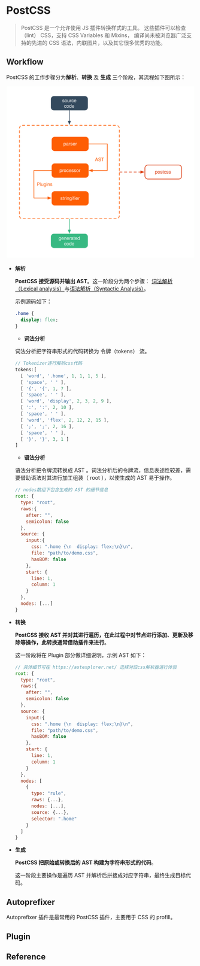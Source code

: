# PostCSS

> PostCSS 是一个允许使用 JS 插件转换样式的工具。 这些插件可以检查（lint） CSS，支持 CSS Variables 和 Mixins， 编译尚未被浏览器广泛支持的先进的 CSS 语法，内联图片，以及其它很多优秀的功能。

## Workflow

PostCSS 的工作步骤分为**解析**、**转换** 及 **生成** 三个阶段，其流程如下图所示：

![](./img/postcss_flow.svg)

- **解析**

  **PostCSS 接受源码并输出 AST**。这一阶段分为两个步骤： [词法解析（Lexical analysis）](https://en.wikipedia.org/wiki/Lexical_analysis)与[语法解析（Syntactic Analysis）](https://en.wikipedia.org/wiki/Parsing)。

  示例源码如下：

  ```css
  .home {
    display: flex;
  }
  ```

  - **词法分析**

  词法分析把字符串形式的代码转换为 令牌（tokens） 流。

  ```javascript
  // Tokenizer逐行解析css代码
  tokens:[
    [ 'word', '.home', 1, 1, 1, 5 ],
    [ 'space', ' ' ],
    [ '{', '{', 1, 7 ],
    [ 'space', ' ' ],
    [ 'word', 'display', 2, 3, 2, 9 ],
    [ ':', ':', 2, 10 ],
    [ 'space', ' ' ],
    [ 'word', 'flex', 2, 12, 2, 15 ],
    [ ';', ';', 2, 16 ],
    [ 'space', ' ' ],
    [ '}', '}', 3, 1 ]
  ]
  ```

  - **语法分析**

  语法分析把令牌流转换成 AST 。词法分析后的令牌流，信息表述性较差，需要借助语法对其进行加工组装（ root ），以使生成的 AST 易于操作。

  ```javascript
  // nodes数组下包含生成的 AST 的细节信息
  root: {
    type: "root",
    raws:{
      after: "",
      semicolon: false
    },
    source: {
      input:{
        css: ".home {\n  display: flex;\n}\n",
        file: "path/to/demo.css",
        hasBOM: false
      },
      start: {
        line: 1,
        column: 1
      } 
    },
    nodes: [...]
  }  
  ```

- **转换**

  **PostCSS 接收 AST 并对其进行遍历，在此过程中对节点进行添加、更新及移除等操作，此转换通常借助插件来进行**。

  这一阶段将在 Plugin 部分做详细说明，示例 AST 如下：

  ```javascript
  // 具体细节可在 https://astexplorer.net/ 选择对应css解析器进行体验
  root: {
    type: "root",
    raws:{
      after: "",
      semicolon: false
    },
    source: {
      input:{
        css: ".home {\n  display: flex;\n}\n",
        file: "path/to/demo.css",
        hasBOM: false
      },
      start: {
        line: 1,
        column: 1
      } 
    },
    nodes: [
      {
        type: "rule",
        raws: {...},
        nodes: [...],
        source: {...},
        selector: ".home"
      }
    ]
  }  
  ```

- **生成**

  **PostCSS 把原始或转换后的 AST 构建为字符串形式的代码**。

  这一阶段主要操作是遍历 AST 并解析后拼接成对应字符串，最终生成目标代码。

## Autoprefixer

Autoprefixer 插件是最常用的 PostCSS 插件，主要用于 CSS 的 profill。

## Plugin


## Reference